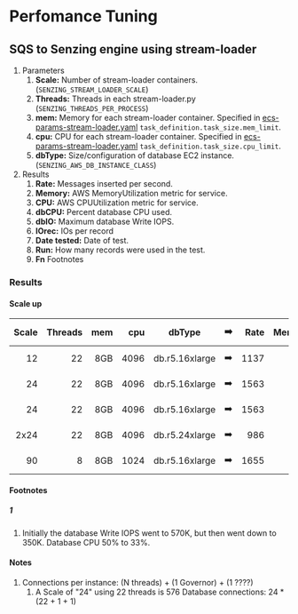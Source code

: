 # Perfomance Tuning

## SQS to Senzing engine using stream-loader

1. Parameters
    1. **Scale:** Number of stream-loader containers. (`SENZING_STREAM_LOADER_SCALE`)
    1. **Threads:** Threads in each stream-loader.py (`SENZING_THREADS_PER_PROCESS`)
    1. **mem:**
       Memory for each stream-loader container.
       Specified in
       [ecs-params-stream-loader.yaml](../../resources/advanced/ecs-params-stream-loader.yaml)
       `task_definition.task_size.mem_limit`.
    1. **cpu:**
       CPU for each stream-loader container.
       Specified in
       [ecs-params-stream-loader.yaml](../../resources/advanced/ecs-params-stream-loader.yaml)
       `task_definition.task_size.cpu_limit`.
    1. **dbType:** Size/configuration of database EC2 instance. (`SENZING_AWS_DB_INSTANCE_CLASS`)
1. Results
    1. **Rate:** Messages inserted per second.
    1. **Memory:** AWS MemoryUtilization metric for service.
    1. **CPU:** AWS CPUUtilization metric for service.
    1. **dbCPU:** Percent database CPU used.
    1. **dbIO:** Maximum database Write IOPS.
    1. **IOrec:** IOs per record
    1. **Date tested:** Date of test.
    1. **Run:** How many records were used in the test.
    1. **Fn** Footnotes

### Results

#### Scale up

| Scale | Threads | mem |  cpu | dbType         | :arrow_right: | Rate | Memory | CPU | dbCPU | dbIO | IOrec | Date tested |  Run | Fn |
|------:|--------:|----:|-----:|----------------|:-------------:|-----:|-------:|----:|------:|-----:|------:|------------:|-----:|:--:|
|    12 |      22 | 8GB | 4096 | db.r5.16xlarge | :arrow_right: | 1137 |    80% | 76% |   39% | 406K |   357 |  2020-08-28 | 300K |    |
|    24 |      22 | 8GB | 4096 | db.r5.16xlarge | :arrow_right: | 1563 |    79% | 54% |   69% | 581K |   371 |  2020-08-28 |   1M |    |
|    24 |      22 | 8GB | 4096 | db.r5.16xlarge | :arrow_right: | 1563 |    85% | 53% |   71% | 586K |   374 |  2020-08-28 |   2M |    |
|  2x24 |      22 | 8GB | 4096 | db.r5.24xlarge | :arrow_right: |  986 |    86% | 15% |   33% | 350K |   354 |  2020-08-29 |   5M |  1 |
|    90 |       8 | 8GB | 1024 | db.r5.16xlarge | :arrow_right: | 1655 |    51% | 54% |   77% | 592K |       |  2020-08-29 |   4M |    |

#### Footnotes

##### 1

1. Initially the database Write IOPS went to 570K, but then went down to 350K. Database CPU 50% to 33%.

#### Notes

1. Connections per instance: (N threads) + (1 Governor) + (1 ????)
    1. A Scale of "24" using 22 threads is 576 Database connections:  24 * (22 + 1 + 1)
